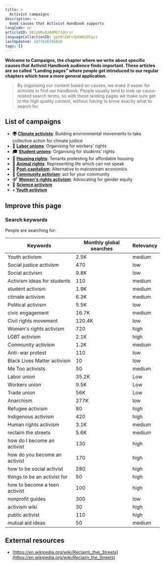 ```yaml
---
title: >
  Activist campaigns
description: >
  Good causes that Activist Handbook supports
langCode: en
articleID: QA2pNRo8JBdMEfJ6Grzr
languageCollectionID: ypYdlEWFsVp6W02Q5gs1
lastUpdated: 1673628396818
tags: []
---
```


**Welcome to Campaigns, the chapter where we write about specific causes that Activist Handbook audience finds important. These articles are so called “Landing pages” where people get introduced to our regular chapters which have a more general application.**

> By organising our content based on causes, we make it easier for activists to find our handbook. People usually tend to look up cause-related search terms, so with these landing pages we make sure get to the high quality content, without having to know exactly what to search for.

## List of campaigns

-   **🌍** [**Climate activists**](climate): Building environmental movements to take collective action for climate justice
-   **💪** [**Labor unions**](labor-unions): Organising for workers' rights
-   **🎓** [**Student unions**](student-unions): Organising for students' rights
-   **🏡** [**Housing rights**](housing): Tenants protesting for affordable housing
-   **🐷** [**Animal rights**](/campaigns/animal-rights): Representing life which can not speak
-   **💸** [**Post-capitalism**](/campaigns/post-capitalism): Alternative to mainstream economics
-   **🙌** [**Community activism**](community-activism): act for your community
-   ⚤ [**Women's rights activism**](/campaigns/women's-rights): Advocating for gender equity
-   🥼 [**Science activism**](/campaigns/science-activism)
-   ✊ [**Youth activism**](youth)

## Improve this page

### Search keywords

People are searching for:

<div><table><thead><tr><th>Keywords</th><th>Monthly global searches</th><th>Relevancy</th></tr></thead><tbody><tr><td>Youth activism</td><td>2.5K</td><td>medium</td></tr><tr><td>Social justice activism</td><td>470</td><td>low</td></tr><tr><td>Social activism</td><td>9.8K</td><td>low</td></tr><tr><td>Activism ideas for students</td><td>110</td><td>medium</td></tr><tr><td>student activism</td><td>1.9K</td><td>medium</td></tr><tr><td>climate activism</td><td>6.3K</td><td>medium</td></tr><tr><td>Political <span>activism</span></td><td>5.5K</td><td>low</td></tr><tr><td>civic engagement</td><td>16.7K</td><td>medium</td></tr><tr><td>Civil rights movement</td><td>120.4K</td><td>low</td></tr><tr><td>Women's rights activism</td><td>720</td><td>high</td></tr><tr><td>LGBT activism</td><td>2.1K</td><td>high</td></tr><tr><td>Community activism</td><td>1.2K</td><td>medium</td></tr><tr><td>Anti-war protest</td><td>110</td><td>low</td></tr><tr><td>Black Lives Matter activism</td><td>10</td><td>low</td></tr><tr><td>Me Too activists</td><td>50</td><td>medium</td></tr><tr><td>Labor union</td><td>35.2K</td><td>Low</td></tr><tr><td>Workers union</td><td>9.5K</td><td>Low</td></tr><tr><td>Trade union</td><td>56K</td><td>Low</td></tr><tr><td>Anarchism</td><td>277K</td><td>low</td></tr><tr><td>Refugee activism</td><td>80</td><td>high</td></tr><tr><td>Indigenous activism</td><td>420</td><td>high</td></tr><tr><td>Human rights activism</td><td>3.1K</td><td>medium</td></tr><tr><td>reclaim the streets</td><td>5.6K</td><td>medium</td></tr><tr><td>how do I become an activist</td><td>130</td><td>high</td></tr><tr><td>how do you become an activist</td><td>170</td><td>high</td></tr><tr><td>how to be social activist</td><td>280</td><td>high</td></tr><tr><td>things to be an activist for</td><td>50</td><td>high</td></tr><tr><td>how to become a teen activist</td><td>100</td><td>high</td></tr><tr><td>nonprofit guides</td><td>300</td><td>low</td></tr><tr><td>activism wiki</td><td>30</td><td>high</td></tr><tr><td>public activist</td><td>110</td><td>high</td></tr><tr><td>mutual aid ideas</td><td>50</td><td>medium</td></tr></tbody></table></div>

## External resources

-   [https://en.wikipedia.org/wiki/Reclaim\_the\_Streets](https://en.wikipedia.org/wiki/Reclaim_the_Streets)
